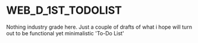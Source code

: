 # WEB_D_1ST_TODOLIST
Nothing industry grade here. Just a couple of drafts of what i hope will turn out to be functional yet minimalistic 'To-Do List'
